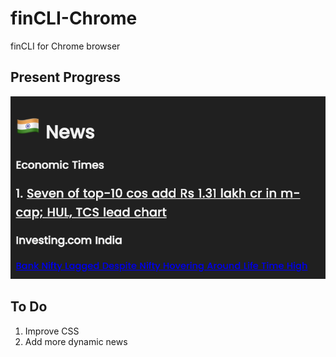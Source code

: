 # finCLI-Chrome
finCLI for Chrome browser


## Present Progress

<img src="assets/Screenshot 2022-01-16 at 10.42.48.png"/>

## To Do

1. Improve CSS
2. Add more dynamic news